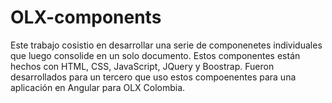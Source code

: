 # OLX-components
Este trabajo cosistio en desarrollar una serie de componenetes individuales que luego consolide en un solo documento. Estos componentes están hechos con HTML, CSS, JavaScript, JQuery y Boostrap. Fueron desarrollados para un tercero que uso estos compoenentes para una aplicación en Angular para OLX Colombia.   
